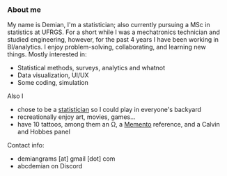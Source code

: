 ### About me

My name is Demian, I'm a statistician; also currently pursuing a MSc in statistics at UFRGS. For a short while I was a mechatronics technician and studied engineering, however, for the past 4 years I have been working in BI/analytics. I enjoy problem-solving, collaborating, and learning new things. Mostly interested in:
- Statistical methods, surveys, analytics and whatnot
- Data visualization, UI/UX
- Some coding, simulation

Also I
- chose to be a [statistician](https://mathshistory.st-andrews.ac.uk/Biographies/Tukey/quotations/) so I could play in everyone's backyard
- recreationally enjoy art, movies, games...
- have 10 tattoos, among them an Ω, a [Memento](https://www.imdb.com/title/tt0209144/) reference, and a Calvin and Hobbes panel

Contact info:
- demiangrams [at] gmail [dot] com
- abcdemian on Discord

